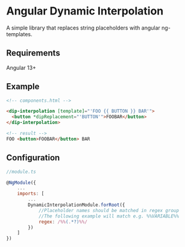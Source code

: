 # Angular Dynamic Interpolation

A simple library that replaces string placeholders with angular ng-templates.

## Requirements

Angular 13+

## Example

```html
<!-- components.html -->

<dip-interpolation [template]="'FOO {{ BUTTON }} BAR'">
  <button *dipReplacement="'BUTTON'">FOOBAR</button>
</dip-interpolation>

<!-- result -->
FOO <button>FOOBAR</button> BAR
```

## Configuration

```js
//module.ts

@NgModule({
    ...
    imports: [
        ...
        DynamicInterpolationModule.forRoot({
            //Placeholder names should be matched in regex group
            //The following example will match e.g. %%VARIABLE%%
            regex: /%%(.*?)%%/
        })
    ]
})

```